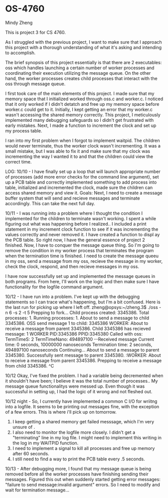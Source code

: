 # OS-4760
Mindy Zheng

This is project 3 for CS 4760.

As I struggled with the previous project, I want to make sure that I approach this project with a thorough understanding of what it's asking and intending to accomplish. 

The brief synopsis of this project essentially is that there are 2 executables: oss which handles launching a certain number of worker processes and coordinating their execution utilizing the message queue. On the other hand, the worker processes creates child processes that interact with the oss through message queue.

I first took care of the main elements of this project. I made sure that my memory space that I initialized worked through oss.c and worker.c. I noticed that it only worked if I didn't detatch and free up my memory space before worker.c could get to it. Initially, I kept getting an error that my worker.c wasn't accessing the shared memory correctly. This project, I meticulously implemented many debugging safeguards so I didn't get frustrated with early mistakes. Next, I made a function to increment the clock and set up my process table. 

I ran into my first problem when I forgot to implement waitpid. The children would never terminate, thus the worker clock wasn't incrementing. It was a small mistake, but I was able to fix it and make sure that my clock was incrementing the way I wanted it to and that the children could view the correct time. 

LOG: 
10/10 - I have finally set up a loop that will launch appropriate number of processes (add more error checks for the command line argument), set up a PCB table and correctly implemented something to add process into table, initialized and incremented the clock, made sure the children can access shared memory and view it. 
Goals: Next, I need to create a message buffer system that will send and recieve messages and terminate accordingly. This can take the next full day.    
  
10/11 - I was running into a problem where I thought the condition I implemented for the children to terminate wasn't working. I spent a while figuring out what was happening before I realized.. I included a print statement in my increment clock function to see if it was incrementing the values correctly and never removed it. 
I have created a function to displ ay the PCB table. So right now, I have the general essence of project 2 finished. Now, I have to conquer the message queue thing. So I'm going to remove the condition in my worker process that terminates the program when the termination time is finished. I need to create the message queeu in my oss, send a message from my oss, recieve the message in my worker, check the clock, respond, and then recieve messages in my oss.

I have now successfully set up and implemented the message queues in both programs. From here, I'll work on the logic and then make sure I have functionality for the logfile command argument.  

10/12 - I have run into a problem. I've kept up with the debugging statements so I can trace what's happening, but I'm a bit confused. Here is the last run for picking up where I left off. 
zheng@opsys:~/zheng.3$ ./oss -n 6 -s 2 -t 5
Prepping to fork...
Child process created: 3345386. Total processes: 1. Running processes: 1.
About to send a message to child 3345386.
OSS send message 1 to child: 3345386
WORKER: About to receive a message from parent 3345386.
Child 3345386 has recieved message: 1
WORKER PID:3345386 PPID:3345380 Called with oss: TermTimeS: 2 TermTimeNano: 494897100
--Received message
Current time: 0 seconds, 10000000 nanoseconds
Termination time: 2 seconds, 494897100 nanoseconds
Continuing...
About to send a message to parent 3345380.
Successfully sent message to parent 3345380.
:WORKER: About to receive a message from parent 3345386.
Prepping to receive a message from child 3345386.
^C

10/12 Okay, I've fixed the problem. 
I had a variable being decremented when it shouldn't have been; I believe it was the total number of processes.. My message queue functionalitys were messed up. Even though it was successful in setting up, I had the logic of it wrong and not fleshed out. 


10/12 night - So, I currently have implemented a common C I/O for wriitng into a logfile. It seems to be printing out messages fine, with the exception of a few errors. This is where i'll pick up on tomorrow. 

1. I keep getting a shared memory get failed messsage, which I'm very unsure of . 
2. I also need to monitor the logfile more closely. I didn't get a "terminating" line in my log file. I might need to implement this writing in the log in my WAITPID function. 
3. I need to implement a signal to kill all processes and free up memory after 60 seconds. 
4. I still need to find a way to print the PCB table every .5 seconds. 

10/13 - 
After debugging more, I found that my message queue is being removed before all the worker processes have finishing sending their messages. Figured this out when suddenly started getting error messages: "failure to send message:invalid argument" errors. So I need to modify and wait for termination message... 
 
